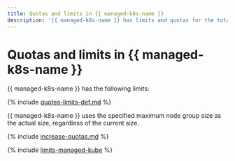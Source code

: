 ```yaml
---
title: Quotas and limits in {{ managed-k8s-name }}
description: '{{ managed-k8s-name }} has limits and quotas for the total number of vCPUs for all nodes, total RAM, total disk storage capacity, and the maximum number of {{ k8s }} clusters per cloud. For more information about the service restrictions, read this article.'
---
```


# Quotas and limits in {{ managed-k8s-name }}

{{ managed-k8s-name }} has the following limits:

{% include [quotes-limits-def.md](../../_includes/quotes-limits-def.md) %}

{{ managed-k8s-name }} uses the specified maximum node group size as the actual size, regardless of the current size.

{% include [increase-quotas.md](../../_includes/increase-quotas.md) %}

{% include [limits-managed-kube](../../_includes/managed-kube-limits.md) %}